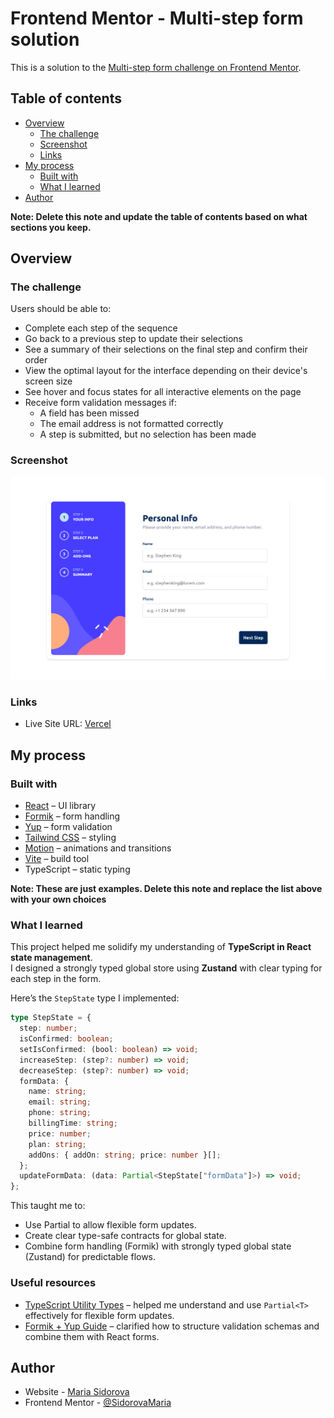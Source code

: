 # Frontend Mentor - Multi-step form solution

This is a solution to the [Multi-step form challenge on Frontend Mentor](https://www.frontendmentor.io/challenges/multistep-form-YVAnSdqQBJ).

## Table of contents

- [Overview](#overview)
  - [The challenge](#the-challenge)
  - [Screenshot](#screenshot)
  - [Links](#links)
- [My process](#my-process)
  - [Built with](#built-with)
  - [What I learned](#what-i-learned)
- [Author](#author)

**Note: Delete this note and update the table of contents based on what sections you keep.**

## Overview

### The challenge

Users should be able to:

- Complete each step of the sequence
- Go back to a previous step to update their selections
- See a summary of their selections on the final step and confirm their order
- View the optimal layout for the interface depending on their device's screen size
- See hover and focus states for all interactive elements on the page
- Receive form validation messages if:
  - A field has been missed
  - The email address is not formatted correctly
  - A step is submitted, but no selection has been made

### Screenshot

![](./public/assets/screenshot.png)

### Links

- Live Site URL: [Vercel](https://multi-step-form-eight-snowy.vercel.app/)

## My process

### Built with

- [React](https://reactjs.org/) – UI library
- [Formik](https://formik.org/) – form handling
- [Yup](https://github.com/jquense/yup) – form validation
- [Tailwind CSS](https://tailwindcss.com/) – styling
- [Motion](https://motion.dev/) – animations and transitions
- [Vite](https://vitejs.dev/) – build tool
- TypeScript – static typing

**Note: These are just examples. Delete this note and replace the list above with your own choices**

### What I learned

This project helped me solidify my understanding of **TypeScript in React state management**.  
I designed a strongly typed global store using **Zustand** with clear typing for each step in the form.

Here’s the `StepState` type I implemented:

```ts
type StepState = {
  step: number;
  isConfirmed: boolean;
  setIsConfirmed: (bool: boolean) => void;
  increaseStep: (step?: number) => void;
  decreaseStep: (step?: number) => void;
  formData: {
    name: string;
    email: string;
    phone: string;
    billingTime: string;
    price: number;
    plan: string;
    addOns: { addOn: string; price: number }[];
  };
  updateFormData: (data: Partial<StepState["formData"]>) => void;
};
```

This taught me to:

- Use Partial<T> to allow flexible form updates.
- Create clear type-safe contracts for global state.
- Combine form handling (Formik) with strongly typed global state (Zustand) for predictable flows.

### Useful resources

- [TypeScript Utility Types](https://www.typescriptlang.org/docs/handbook/utility-types.html) – helped me understand and use `Partial<T>` effectively for flexible form updates.
- [Formik + Yup Guide](https://formik.org/docs/guides/validation) – clarified how to structure validation schemas and combine them with React forms.

## Author

- Website - [Maria Sidorova](https://portfolio-6dft.vercel.app/)
- Frontend Mentor - [@SidorovaMaria](https://www.frontendmentor.io/profile/SidorovaMaria)
